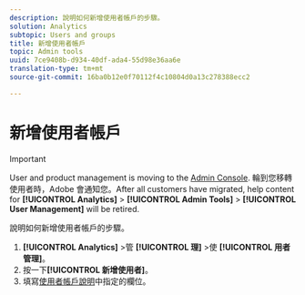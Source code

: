 ```yaml
---
description: 說明如何新增使用者帳戶的步驟。
solution: Analytics
subtopic: Users and groups
title: 新增使用者帳戶
topic: Admin tools
uuid: 7ce9408b-d934-40df-ada4-55d98e36aa6e
translation-type: tm+mt
source-git-commit: 16ba0b12e0f70112f4c10804d0a13c278388ecc2

---
```



# 新增使用者帳戶

>[!IMPORTANT]
>
>User and product management is moving to the [Admin Console](https://helpx.adobe.com/enterprise/using/admin-console.html). 輪到您移轉使用者時，Adobe 會通知您。After all customers have migrated, help content for **[!UICONTROL Analytics]** &gt; **[!UICONTROL Admin Tools]** &gt; **[!UICONTROL User Management]** will be retired.

說明如何新增使用者帳戶的步驟。

1. **[!UICONTROL Analytics]** &gt;管 **[!UICONTROL 理]** &gt;使 **[!UICONTROL 用者管理]**。
1. 按一下&#x200B;**[!UICONTROL 新增使用者]**。 
1. 填寫[使用者帳戶說明](/help/admin/user-management2/c-user-management/users.md#section_14A7E169514A42A88E06387CC7C2E9AD)中指定的欄位。
